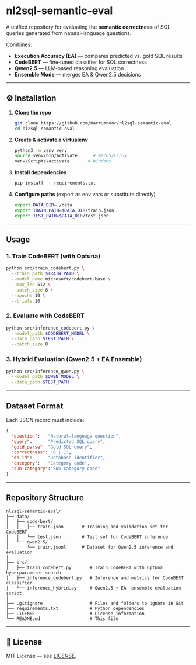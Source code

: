 # nl2sql-semantic-eval

A unified repository for evaluating the **semantic correctness** of SQL queries generated from natural‑language questions.  

Combines:
- **Execution Accuracy (EA)** — compares predicted vs. gold SQL results  
- **CodeBERT** — fine‑tuned classifier for SQL correctness  
- **Qwen2.5** — LLM‑based reasoning evaluation  
- **Ensemble Mode** — merges EA & Qwen2.5 decisions  

---

## ⚙ Installation

1. **Clone the repo**  
   ```bash
   git clone https://github.com/Harrumnoor/nl2sql-semantic-eval
   cd nl2sql-semantic-eval
   ```

2. **Create & activate a virtualenv**  
   ```bash
   python3 -m venv venv
   source venv/bin/activate      # macOS/Linux
   venv\Scripts\activate       # Windows
   ```

3. **Install dependencies**  
   ```bash
   pip install -r requirements.txt
   ```

4. **Configure paths** (export as env vars or substitute directly)  
   ```bash
   export DATA_DIR=./data
   export TRAIN_PATH=$DATA_DIR/train.json
   export TEST_PATH=$DATA_DIR/test.json
   ```

---

##  Usage

### 1. Train CodeBERT (with Optuna)
```bash
python src/train_codebert.py \
  --train_path $TRAIN_PATH \
  --model_name microsoft/codebert-base \
  --max_len 512 \
  --batch_size 8 \
  --epochs 10 \
  --trials 10
```

### 2. Evaluate with CodeBERT
```bash
python src/inference_codebert.py \
  --model_path $CODEBERT_MODEL \
  --data_path $TEST_PATH \
  --batch_size 8
```

### 3. Hybrid Evaluation (Qwen2.5 + EA Ensemble)
```bash
python src/inference_qwen.py \
  --model_path $QWEN_MODEL \
  --data_path $TEST_PATH
```

---

##  Dataset Format

Each JSON record must include:
```json
{
  "question":   "Natural-language question",
  "query":      "Predicted SQL query",
  "gold_parse": "Gold SQL query",
  "correctness": "0 | 1",
  "db_id":      "Database identifier",
  "category":   "Category code",
  "sub-category":"Sub-category code"
}
```

---

##  Repository Structure

```
nl2sql-semantic-eval/
├── data/
│   ├── code-bert/
│   │   ├── train.json       # Training and validation set for CodeBERT
│   │   └── test.json        # Test set for CodeBERT inference
│   └── qwen2.5/
│       └── train.jsonl      # Dataset for Qwen2.5 inference and evaluation
│
├── src/
│   ├── train_codebert.py       # Train CodeBERT with Optuna hyperparameter search
│   ├── inference_codebert.py   # Inference and metrics for CodeBERT classifier
│   └── inference_hybrid.py     # Qwen2.5 + EA  ensemble evaluation script
│
├── .gitignore                  # Files and folders to ignore in Git
├── requirements.txt            # Python dependencies
├── LICENSE                     # License information
└── README.md                   # This file
```

---

## 📄 License

MIT License — see [LICENSE](LICENSE).


